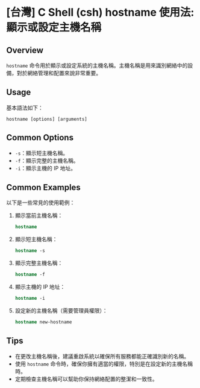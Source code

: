 # [台灣] C Shell (csh) hostname 使用法: 顯示或設定主機名稱

## Overview
`hostname` 命令用於顯示或設定系統的主機名稱。主機名稱是用來識別網絡中的設備，對於網絡管理和配置來說非常重要。

## Usage
基本語法如下：
```
hostname [options] [arguments]
```

## Common Options
- `-s`：顯示短主機名稱。
- `-f`：顯示完整的主機名稱。
- `-i`：顯示主機的 IP 地址。

## Common Examples
以下是一些常見的使用範例：

1. 顯示當前主機名稱：
   ```csh
   hostname
   ```

2. 顯示短主機名稱：
   ```csh
   hostname -s
   ```

3. 顯示完整主機名稱：
   ```csh
   hostname -f
   ```

4. 顯示主機的 IP 地址：
   ```csh
   hostname -i
   ```

5. 設定新的主機名稱（需要管理員權限）：
   ```csh
   hostname new-hostname
   ```

## Tips
- 在更改主機名稱後，建議重啟系統以確保所有服務都能正確識別新的名稱。
- 使用 `hostname` 命令時，確保你擁有適當的權限，特別是在設定新的主機名稱時。
- 定期檢查主機名稱可以幫助你保持網絡配置的整潔和一致性。